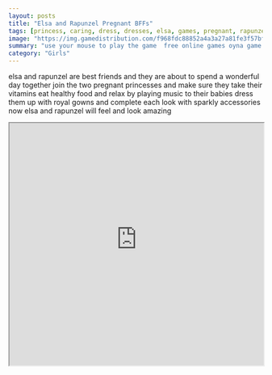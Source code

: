 ```yaml
---
layout: posts
title: "Elsa and Rapunzel Pregnant BFFs"
tags: [princess, caring, dress, dresses, elsa, games, pregnant, rapunzel, free, online, games, oyna, game, free, games, play, play, games]
image: "https://img.gamedistribution.com/f968fdc88852a4a3a27a81fe3f57bfc5.jpg"
summary: "use your mouse to play the game  free online games oyna game free games play play games"
category: "Girls"
---
```


elsa and rapunzel are best friends and they are about to spend a wonderful day together join the two pregnant princesses and make sure they take their vitamins eat healthy food and relax by playing music to their babies dress them up with royal gowns and complete each look with sparkly accessories now elsa and rapunzel will feel and look amazing

<iframe width="100%" height="480px;" src="https://flash.gamedistribution.com?game=f968fdc88852a4a3a27a81fe3f57bfc5"></iframe>
